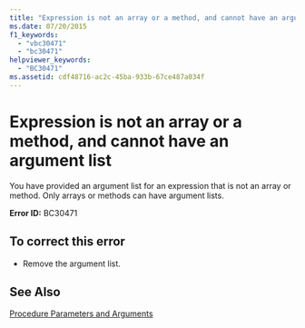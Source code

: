 ```yaml
---
title: "Expression is not an array or a method, and cannot have an argument list"
ms.date: 07/20/2015
f1_keywords: 
  - "vbc30471"
  - "bc30471"
helpviewer_keywords: 
  - "BC30471"
ms.assetid: cdf48716-ac2c-45ba-933b-67ce487a034f
---
```

# Expression is not an array or a method, and cannot have an argument list
You have provided an argument list for an expression that is not an array or method. Only arrays or methods can have argument lists.  
  
 **Error ID:** BC30471  
  
## To correct this error  
  
- Remove the argument list.  
  
## See Also  
 [Procedure Parameters and Arguments](../../visual-basic/programming-guide/language-features/procedures/procedure-parameters-and-arguments.md)
